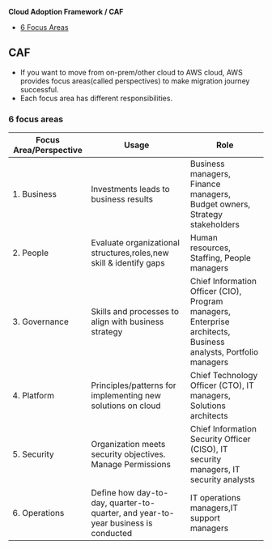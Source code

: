 **Cloud Adoption Framework / CAF**
- [6 Focus Areas](#6f)

## CAF
- If you want to move from on-prem/other cloud to AWS cloud, AWS provides focus areas(called perspectives) to make migration journey successful. 
- Each focus area has different responsibilities.

<a name=6f></a>
### 6 focus areas

|Focus Area/Perspective|Usage|Role|
|---|---|---|
|1. Business|Investments leads to business results|Business managers, Finance managers, Budget owners, Strategy stakeholders|
|2. People|Evaluate organizational structures,roles,new skill & identify gaps|Human resources, Staffing, People managers|
|3. Governance|Skills and processes to align with business strategy|Chief Information Officer (CIO), Program managers, Enterprise architects, Business analysts, Portfolio managers|
|4. Platform|Principles/patterns for implementing new solutions on cloud|Chief Technology Officer (CTO), IT managers, Solutions architects|
|5. Security|Organization meets security objectives. Manage Permissions|Chief Information Security Officer (CISO), IT security managers, IT security analysts|
|6. Operations|Define how day-to-day, quarter-to-quarter, and year-to-year business is conducted|IT operations managers,IT support managers|
